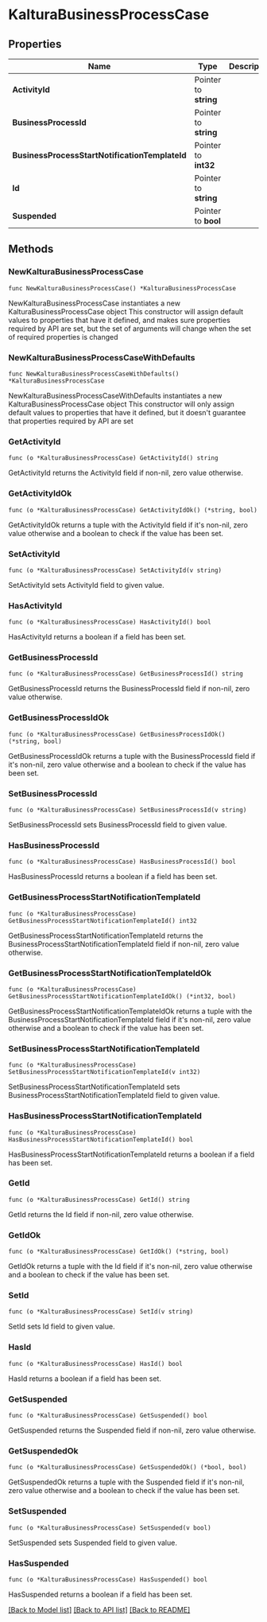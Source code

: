 # KalturaBusinessProcessCase

## Properties

Name | Type | Description | Notes
------------ | ------------- | ------------- | -------------
**ActivityId** | Pointer to **string** |  | [optional] 
**BusinessProcessId** | Pointer to **string** |  | [optional] 
**BusinessProcessStartNotificationTemplateId** | Pointer to **int32** |  | [optional] 
**Id** | Pointer to **string** |  | [optional] 
**Suspended** | Pointer to **bool** |  | [optional] 

## Methods

### NewKalturaBusinessProcessCase

`func NewKalturaBusinessProcessCase() *KalturaBusinessProcessCase`

NewKalturaBusinessProcessCase instantiates a new KalturaBusinessProcessCase object
This constructor will assign default values to properties that have it defined,
and makes sure properties required by API are set, but the set of arguments
will change when the set of required properties is changed

### NewKalturaBusinessProcessCaseWithDefaults

`func NewKalturaBusinessProcessCaseWithDefaults() *KalturaBusinessProcessCase`

NewKalturaBusinessProcessCaseWithDefaults instantiates a new KalturaBusinessProcessCase object
This constructor will only assign default values to properties that have it defined,
but it doesn't guarantee that properties required by API are set

### GetActivityId

`func (o *KalturaBusinessProcessCase) GetActivityId() string`

GetActivityId returns the ActivityId field if non-nil, zero value otherwise.

### GetActivityIdOk

`func (o *KalturaBusinessProcessCase) GetActivityIdOk() (*string, bool)`

GetActivityIdOk returns a tuple with the ActivityId field if it's non-nil, zero value otherwise
and a boolean to check if the value has been set.

### SetActivityId

`func (o *KalturaBusinessProcessCase) SetActivityId(v string)`

SetActivityId sets ActivityId field to given value.

### HasActivityId

`func (o *KalturaBusinessProcessCase) HasActivityId() bool`

HasActivityId returns a boolean if a field has been set.

### GetBusinessProcessId

`func (o *KalturaBusinessProcessCase) GetBusinessProcessId() string`

GetBusinessProcessId returns the BusinessProcessId field if non-nil, zero value otherwise.

### GetBusinessProcessIdOk

`func (o *KalturaBusinessProcessCase) GetBusinessProcessIdOk() (*string, bool)`

GetBusinessProcessIdOk returns a tuple with the BusinessProcessId field if it's non-nil, zero value otherwise
and a boolean to check if the value has been set.

### SetBusinessProcessId

`func (o *KalturaBusinessProcessCase) SetBusinessProcessId(v string)`

SetBusinessProcessId sets BusinessProcessId field to given value.

### HasBusinessProcessId

`func (o *KalturaBusinessProcessCase) HasBusinessProcessId() bool`

HasBusinessProcessId returns a boolean if a field has been set.

### GetBusinessProcessStartNotificationTemplateId

`func (o *KalturaBusinessProcessCase) GetBusinessProcessStartNotificationTemplateId() int32`

GetBusinessProcessStartNotificationTemplateId returns the BusinessProcessStartNotificationTemplateId field if non-nil, zero value otherwise.

### GetBusinessProcessStartNotificationTemplateIdOk

`func (o *KalturaBusinessProcessCase) GetBusinessProcessStartNotificationTemplateIdOk() (*int32, bool)`

GetBusinessProcessStartNotificationTemplateIdOk returns a tuple with the BusinessProcessStartNotificationTemplateId field if it's non-nil, zero value otherwise
and a boolean to check if the value has been set.

### SetBusinessProcessStartNotificationTemplateId

`func (o *KalturaBusinessProcessCase) SetBusinessProcessStartNotificationTemplateId(v int32)`

SetBusinessProcessStartNotificationTemplateId sets BusinessProcessStartNotificationTemplateId field to given value.

### HasBusinessProcessStartNotificationTemplateId

`func (o *KalturaBusinessProcessCase) HasBusinessProcessStartNotificationTemplateId() bool`

HasBusinessProcessStartNotificationTemplateId returns a boolean if a field has been set.

### GetId

`func (o *KalturaBusinessProcessCase) GetId() string`

GetId returns the Id field if non-nil, zero value otherwise.

### GetIdOk

`func (o *KalturaBusinessProcessCase) GetIdOk() (*string, bool)`

GetIdOk returns a tuple with the Id field if it's non-nil, zero value otherwise
and a boolean to check if the value has been set.

### SetId

`func (o *KalturaBusinessProcessCase) SetId(v string)`

SetId sets Id field to given value.

### HasId

`func (o *KalturaBusinessProcessCase) HasId() bool`

HasId returns a boolean if a field has been set.

### GetSuspended

`func (o *KalturaBusinessProcessCase) GetSuspended() bool`

GetSuspended returns the Suspended field if non-nil, zero value otherwise.

### GetSuspendedOk

`func (o *KalturaBusinessProcessCase) GetSuspendedOk() (*bool, bool)`

GetSuspendedOk returns a tuple with the Suspended field if it's non-nil, zero value otherwise
and a boolean to check if the value has been set.

### SetSuspended

`func (o *KalturaBusinessProcessCase) SetSuspended(v bool)`

SetSuspended sets Suspended field to given value.

### HasSuspended

`func (o *KalturaBusinessProcessCase) HasSuspended() bool`

HasSuspended returns a boolean if a field has been set.


[[Back to Model list]](../README.md#documentation-for-models) [[Back to API list]](../README.md#documentation-for-api-endpoints) [[Back to README]](../README.md)


